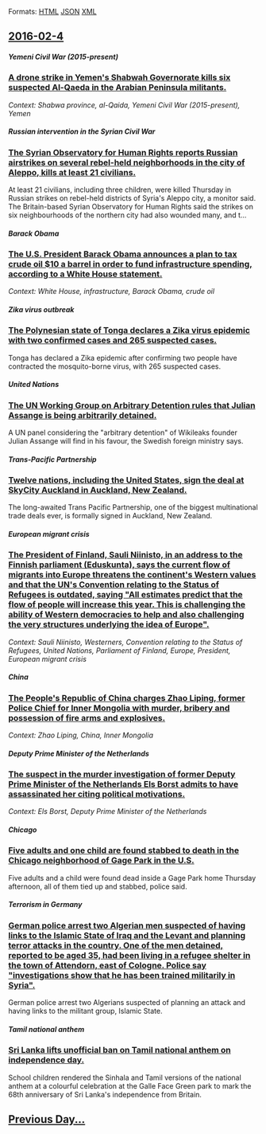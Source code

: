
Formats: [HTML](2016/02/4/index.html)  [JSON](2016/02/4/index.json)  [XML](2016/02/4/index.xml)  

## [2016-02-4](/news/2016/02/4/index.md)

##### Yemeni Civil War (2015-present)
### [A drone strike in Yemen's Shabwah Governorate kills six suspected Al-Qaeda in the Arabian Peninsula militants. ](/news/2016/02/4/a-drone-strike-in-yemen-s-shabwah-governorate-kills-six-suspected-al-qaeda-in-the-arabian-peninsula-militants.md)
_Context: Shabwa province, al-Qaida, Yemeni Civil War (2015-present), Yemen_

##### Russian intervention in the Syrian Civil War
### [The Syrian Observatory for Human Rights reports Russian airstrikes on several rebel-held neighborhoods in the city of Aleppo, kills at least 21 civilians. ](/news/2016/02/4/the-syrian-observatory-for-human-rights-reports-russian-airstrikes-on-several-rebel-held-neighborhoods-in-the-city-of-aleppo-kills-at-least.md)
At least 21 civilians, including three children, were killed Thursday in Russian strikes on rebel-held districts of Syria&#x27;s Aleppo city, a monitor said. The Britain-based Syrian Observatory for Human Rights said the strikes on six neighbourhoods of the northern city had also wounded many, and t...

##### Barack Obama
### [The U.S. President Barack Obama announces a plan to tax crude oil $10 a barrel in order to fund infrastructure spending, according to a White House statement. ](/news/2016/02/4/the-u-s-president-barack-obama-announces-a-plan-to-tax-crude-oil-10-a-barrel-in-order-to-fund-infrastructure-spending-according-to-a-whit.md)
_Context: White House, infrastructure, Barack Obama, crude oil_

##### Zika virus outbreak
### [The Polynesian state of Tonga declares a Zika virus epidemic with two confirmed cases and 265 suspected cases. ](/news/2016/02/4/the-polynesian-state-of-tonga-declares-a-zika-virus-epidemic-with-two-confirmed-cases-and-265-suspected-cases.md)
Tonga has declared a Zika epidemic after confirming two people have contracted the mosquito-borne virus, with 265 suspected cases.

##### United Nations
### [The UN Working Group on Arbitrary Detention rules that Julian Assange is being arbitrarily detained. ](/news/2016/02/4/the-un-working-group-on-arbitrary-detention-rules-that-julian-assange-is-being-arbitrarily-detained.md)
A UN panel considering the &quot;arbitrary detention&quot; of Wikileaks founder Julian Assange will find in his favour, the Swedish foreign ministry says.

##### Trans-Pacific Partnership
### [ Twelve nations, including the United States, sign the deal at SkyCity Auckland in Auckland, New Zealand. ](/news/2016/02/4/twelve-nations-including-the-united-states-sign-the-deal-at-skycity-auckland-in-auckland-new-zealand.md)
The long-awaited Trans Pacific Partnership, one of the biggest multinational trade deals ever, is formally signed in Auckland, New Zealand.

##### European migrant crisis
### [The President of Finland, Sauli Niinisto, in an address to the Finnish parliament (Eduskunta), says the current flow of migrants into Europe threatens the continent's Western values and that the UN's Convention relating to the Status of Refugees is outdated, saying "All estimates predict that the flow of people will increase this year. This is challenging the ability of Western democracies to help and also challenging the very structures underlying the idea of Europe". ](/news/2016/02/4/the-president-of-finland-sauli-niinistap-in-an-address-to-the-finnish-parliament-eduskunta-says-the-current-flow-of-migrants-into-europ.md)
_Context: Sauli Niinisto, Westerners, Convention relating to the Status of Refugees, United Nations, Parliament of Finland, Europe, President, European migrant crisis_

##### China
### [The People's Republic of China charges Zhao Liping, former Police Chief for Inner Mongolia with murder, bribery and possession of fire arms and explosives. ](/news/2016/02/4/the-people-s-republic-of-china-charges-zhao-liping-former-police-chief-for-inner-mongolia-with-murder-bribery-and-possession-of-fire-arms.md)
_Context: Zhao Liping, China, Inner Mongolia_

##### Deputy Prime Minister of the Netherlands
### [The suspect in the murder investigation of former Deputy Prime Minister of the Netherlands Els Borst admits to have assassinated her citing political motivations. ](/news/2016/02/4/the-suspect-in-the-murder-investigation-of-former-deputy-prime-minister-of-the-netherlands-els-borst-admits-to-have-assassinated-her-citing.md)
_Context: Els Borst, Deputy Prime Minister of the Netherlands_

##### Chicago
### [Five adults and one child are found stabbed to death in the Chicago neighborhood of Gage Park in the U.S. ](/news/2016/02/4/five-adults-and-one-child-are-found-stabbed-to-death-in-the-chicago-neighborhood-of-gage-park-in-the-u-s.md)
Five adults and a child were found dead inside a Gage Park home Thursday afternoon, all of them tied up and stabbed, police said.

##### Terrorism in Germany
### [German police arrest two Algerian men suspected of having links to the Islamic State of Iraq and the Levant and planning terror attacks in the country. One of the men detained, reported to be aged 35, had been living in a refugee shelter in the town of Attendorn, east of Cologne. Police say "investigations show that he has been trained militarily in Syria". ](/news/2016/02/4/german-police-arrest-two-algerian-men-suspected-of-having-links-to-the-islamic-state-of-iraq-and-the-levant-and-planning-terror-attacks-in-t.md)
German police arrest two Algerians suspected of planning an attack and having links to the militant group, Islamic State.

##### Tamil national anthem
### [Sri Lanka lifts unofficial ban on Tamil national anthem on independence day. ](/news/2016/02/4/sri-lanka-lifts-unofficial-ban-on-tamil-national-anthem-on-independence-day.md)
School children rendered the Sinhala and Tamil versions of the national anthem at a colourful celebration at the Galle Face Green park to mark the 68th anniversary of Sri Lanka&#039;s independence from Britain.

## [Previous Day...](/news/2016/02/3/index.md)

